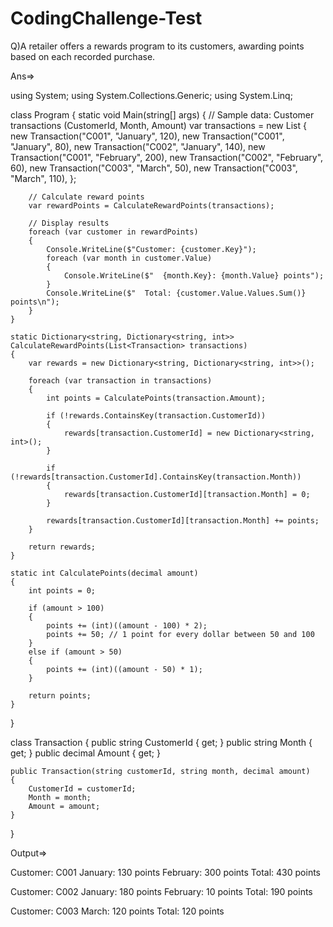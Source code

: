 # CodingChallenge-Test

Q)A retailer offers a rewards program to its customers, awarding points based on each
recorded purchase.

Ans=>

using System;
using System.Collections.Generic;
using System.Linq;

class Program
{
    static void Main(string[] args)
    {
        // Sample data: Customer transactions (CustomerId, Month, Amount)
        var transactions = new List<Transaction>
        {
            new Transaction("C001", "January", 120),
            new Transaction("C001", "January", 80),
            new Transaction("C002", "January", 140),
            new Transaction("C001", "February", 200),
            new Transaction("C002", "February", 60),
            new Transaction("C003", "March", 50),
            new Transaction("C003", "March", 110),
        };

        // Calculate reward points
        var rewardPoints = CalculateRewardPoints(transactions);

        // Display results
        foreach (var customer in rewardPoints)
        {
            Console.WriteLine($"Customer: {customer.Key}");
            foreach (var month in customer.Value)
            {
                Console.WriteLine($"  {month.Key}: {month.Value} points");
            }
            Console.WriteLine($"  Total: {customer.Value.Values.Sum()} points\n");
        }
    }

    static Dictionary<string, Dictionary<string, int>> CalculateRewardPoints(List<Transaction> transactions)
    {
        var rewards = new Dictionary<string, Dictionary<string, int>>();

        foreach (var transaction in transactions)
        {
            int points = CalculatePoints(transaction.Amount);

            if (!rewards.ContainsKey(transaction.CustomerId))
            {
                rewards[transaction.CustomerId] = new Dictionary<string, int>();
            }

            if (!rewards[transaction.CustomerId].ContainsKey(transaction.Month))
            {
                rewards[transaction.CustomerId][transaction.Month] = 0;
            }

            rewards[transaction.CustomerId][transaction.Month] += points;
        }

        return rewards;
    }

    static int CalculatePoints(decimal amount)
    {
        int points = 0;

        if (amount > 100)
        {
            points += (int)((amount - 100) * 2);
            points += 50; // 1 point for every dollar between 50 and 100
        }
        else if (amount > 50)
        {
            points += (int)((amount - 50) * 1);
        }

        return points;
    }
}

class Transaction
{
    public string CustomerId { get; }
    public string Month { get; }
    public decimal Amount { get; }

    public Transaction(string customerId, string month, decimal amount)
    {
        CustomerId = customerId;
        Month = month;
        Amount = amount;
    }
}

Output=>

Customer: C001
  January: 130 points
  February: 300 points
  Total: 430 points

Customer: C002
  January: 180 points
  February: 10 points
  Total: 190 points

Customer: C003
  March: 120 points
  Total: 120 points





